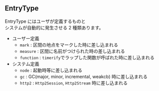 ## EntryType

EntryType にはユーザが定義するものと  
システムが自動的に発生させる 2 種類あります。

- ユーザー定義
  - `mark` : 区間の地点をマークした時に差し込まれる
  - `measure` : 区間に名前がつけられた時の差し込まれる
  - `function` : `timerify`でラップした関数が呼ばれた時に差し込まれる
- システム定義
  - `node` : 起動時等に差し込まれる
  - `gc` : GC(major, minor, incremental, weakcb) 時に差し込まれる
  - `http2` : `Http2Session`, `Http2Stream` 時に差し込まれる
